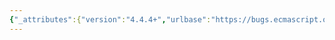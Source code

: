 ```yaml
---
{"_attributes":{"version":"4.4.4+","urlbase":"https://bugs.ecmascript.org/","maintainer":"dherman@mozilla.com"},"bug":{"bug_id":4175,"creation_ts":"2015-03-18 08:50:00 -0700","short_desc":"26.2.1 The Proxy Constructor: Sub-classing not for Proxy constructor not quite correct","delta_ts":"2015-04-03 12:35:34 -0700","product":"Draft for 6th Edition","component":"technical issue","version":"Rev 36: March 17, 2015 Release Candidate 3","rep_platform":"All","op_sys":"All","bug_status":"RESOLVED","resolution":"FIXED","priority":"Normal","bug_severity":"normal","everconfirmed":true,"reporter":{"uid":"andrebargull","name":"André Bargull"},"assigned_to":{"uid":"allen","name":"Allen Wirfs-Brock"},"long_desc":[{"commentid":13861,"comment_count":0,"who":{"uid":"andrebargull","name":"André Bargull"},"bug_when":"2015-03-18 08:50:08 -0700","thetext":"26.2.1 The Proxy Constructor\n\n> The Proxy constructor may be used as the value in an extends clause of a class definition.\n> Subclass constructors that intend to inherit the ability to create proxy exotic objects must include a\n> super call to the Proxy\n\nIssues\n- Users manually need to add .prototype for this to work.\n- Incomplete sentence.\n\nMaybe just remove this paragraph?"},{"commentid":13893,"comment_count":1,"who":{"uid":"allen","name":"Allen Wirfs-Brock"},"bug_when":"2015-03-18 10:16:25 -0700","thetext":"fixed in rev37 editor's draft\n\nremoved"},{"commentid":14070,"comment_count":2,"who":{"uid":"allen","name":"Allen Wirfs-Brock"},"bug_when":"2015-04-03 12:35:34 -0700","thetext":"In Rev37"}]}}
---
```

